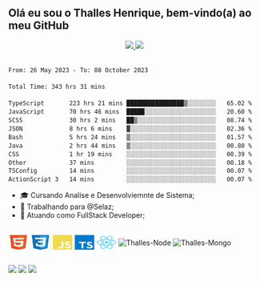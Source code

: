 ## Olá eu sou o Thalles Henrique, bem-vindo(a) ao meu GitHub

<div align="center">
  <a href="https://github.com/Thalles-HsA">
  <img height="180em" src="https://github-readme-stats.vercel.app/api?username=Thalles-HsA&show_icons=true&theme=radical&include_all_commits=true&count_private=true"/>
  <img height="180em" src="https://github-readme-stats.vercel.app/api/top-langs/?username=Thalles-HsA&exclude_repo=github-readme-stats,Pong,Freeway-JS&langs_count=5&theme=radical"/>
</div><br>
  
  <!--START_SECTION:waka-->

```txt
From: 26 May 2023 - To: 08 October 2023

Total Time: 343 hrs 31 mins

TypeScript       223 hrs 21 mins ████████████████▒░░░░░░░░   65.02 %
JavaScript       70 hrs 46 mins  █████░░░░░░░░░░░░░░░░░░░░   20.60 %
SCSS             30 hrs 2 mins   ██▒░░░░░░░░░░░░░░░░░░░░░░   08.74 %
JSON             8 hrs 6 mins    ▓░░░░░░░░░░░░░░░░░░░░░░░░   02.36 %
Bash             5 hrs 24 mins   ▒░░░░░░░░░░░░░░░░░░░░░░░░   01.57 %
Java             2 hrs 44 mins   ▒░░░░░░░░░░░░░░░░░░░░░░░░   00.80 %
CSS              1 hr 19 mins    ░░░░░░░░░░░░░░░░░░░░░░░░░   00.39 %
Other            37 mins         ░░░░░░░░░░░░░░░░░░░░░░░░░   00.18 %
TSConfig         14 mins         ░░░░░░░░░░░░░░░░░░░░░░░░░   00.07 %
ActionScript 3   14 mins         ░░░░░░░░░░░░░░░░░░░░░░░░░   00.07 %
```

<!--END_SECTION:waka-->

  - 🎓 Cursando Analise e Desenvolviemnte de Sistema;
  - 🌱 Trabalhando para @Selaz;
  - 🎯 Atuando como FullStack Developer;
 
<div style="display: inline_block"><br>
  <img align="center" alt="Thalles-HTML" height="30" width="40" src="https://raw.githubusercontent.com/devicons/devicon/master/icons/html5/html5-original.svg">
  <img align="center" alt="Thalles-CSS" height="30" width="40" src="https://raw.githubusercontent.com/devicons/devicon/master/icons/css3/css3-original.svg">
  <img align="center" alt="Thalles-Js" height="30" width="40" src="https://raw.githubusercontent.com/devicons/devicon/master/icons/javascript/javascript-plain.svg">
  <img align="center" alt="Thalles-Ts" height="30" width="40" src="https://raw.githubusercontent.com/devicons/devicon/master/icons/typescript/typescript-plain.svg">
  <img align="center" alt="Thalles-React" height="30" width="40" src="https://raw.githubusercontent.com/devicons/devicon/master/icons/react/react-original.svg">
  <img align="center" alt="Thalles-Node" height="30" width="40" src="https://cdn.jsdelivr.net/gh/devicons/devicon/icons/nodejs/nodejs-original.svg" />
  <img align="center" alt="Thalles-Mongo" height="30" width="40" src="https://cdn.jsdelivr.net/gh/devicons/devicon/icons/mongodb/mongodb-original.svg" />
  
</div>

 ##
  
<div>
  <a href="https://www.linkedin.com/in/thalles-hsa" target="_blank"><img src="https://img.shields.io/badge/-LinkedIn-%230077B5?style=for-the-badge&logo=linkedin&logoColor=white" target="_blank"></a> 
  <a href="https://instagram.com/thalleshsa" target="_blank"><img src="https://img.shields.io/badge/-Instagram-%23E4405F?style=for-the-badge&logo=instagram&logoColor=white" target="_blank"></a>
  <a href = "mailto:thsa.henrique@gmail.com"><img src="https://img.shields.io/badge/-Gmail-%23333?style=for-the-badge&logo=gmail&logoColor=white" target="_blank"></a>
   
</div>
